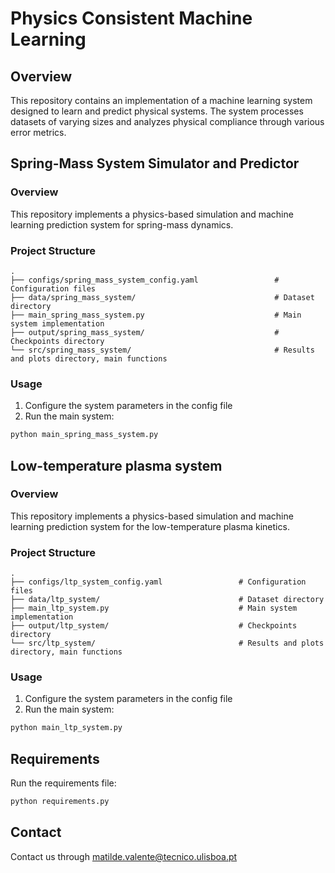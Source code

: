 # Physics Consistent Machine Learning 

## Overview

This repository contains an implementation of a machine learning system designed to learn and predict physical systems. The system processes datasets of varying sizes and analyzes physical compliance through various error metrics.

## Spring-Mass System Simulator and Predictor

### Overview
This repository implements a physics-based simulation and machine learning prediction system for spring-mass dynamics. 

### Project Structure
```
.
├── configs/spring_mass_system_config.yaml                 # Configuration files
├── data/spring_mass_system/                               # Dataset directory
├── main_spring_mass_system.py                             # Main system implementation
├── output/spring_mass_system/                             # Checkpoints directory
└── src/spring_mass_system/                                # Results and plots directory, main functions

```

### Usage
1. Configure the system parameters in the config file
2. Run the main system:
```bash
python main_spring_mass_system.py
```



## Low-temperature plasma system

### Overview
This repository implements a physics-based simulation and machine learning prediction system for the low-temperature plasma kinetics. 

### Project Structure
```
.
├── configs/ltp_system_config.yaml                 # Configuration files
├── data/ltp_system/                               # Dataset directory
├── main_ltp_system.py                             # Main system implementation
├── output/ltp_system/                             # Checkpoints directory
└── src/ltp_system/                                # Results and plots directory, main functions

```

### Usage
1. Configure the system parameters in the config file
2. Run the main system:
```bash
python main_ltp_system.py
```

## Requirements
Run the requirements file:
```bash
python requirements.py
```

## Contact
Contact us through matilde.valente@tecnico.ulisboa.pt
```


